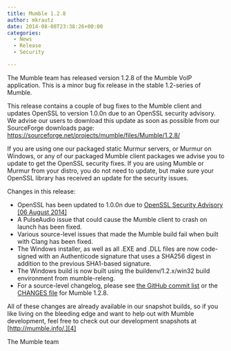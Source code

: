 ```yaml
---
title: Mumble 1.2.8
author: mkrautz
date: 2014-08-08T23:38:26+00:00
categories:
  - News
  - Release
  - Security

---
```

The Mumble team has released version 1.2.8 of the Mumble VoIP application. This is a minor bug fix release in the stable 1.2-series of Mumble.<!--more-->

This release contains a couple of bug fixes to the Mumble client and updates OpenSSL to version 1.0.0n due to an OpenSSL security advisory. We advise our users to download this update as soon as possible from our SourceForge downloads page: <https://sourceforge.net/projects/mumble/files/Mumble/1.2.8/>

If you are using one our packaged static Murmur servers, or Murmur on Windows, or any of our packaged Mumble client packages we advise you to update to get the OpenSSL security fixes. If you are using Mumble or Murmur from your distro, you do not need to update, but make sure your OpenSSL library has received an update for the security issues.

Changes in this release:

  * OpenSSL has been updated to 1.0.0n due to [OpenSSL Security Advisory [06 August 2014]][1]
  * A PulseAudio issue that could cause the Mumble client to crash on launch has been fixed.
  * Various source-level issues that made the Mumble build fail when built with Clang has been fixed.
  * The Windows installer, as well as all .EXE and .DLL files are now code-signed with an Authenticode signature that uses a SHA256 digest in addition to the previous SHA1-based signature.
  * The Windows build is now built using the buildenv/1.2.x/win32 build environment from mumble-releng.
  * For a source-level changelog, please see [the GitHub commit list][2] or the [CHANGES file][3] for Mumble 1.2.8.

All of these changes are already available in our snapshot builds, so if you like living on the bleeding edge and want to help out with Mumble development, feel free to check out our development snapshots at [http://mumble.info/.][4]

The Mumble team

 [1]: https://www.openssl.org/news/secadv_20140806.txt
 [2]: https://github.com/mumble-voip/mumble/commits/1.2.8
 [3]: https://github.com/mumble-voip/mumble/blob/1.2.8/CHANGES
 [4]: https://www.mumble.info "https://www.mumble.info"
